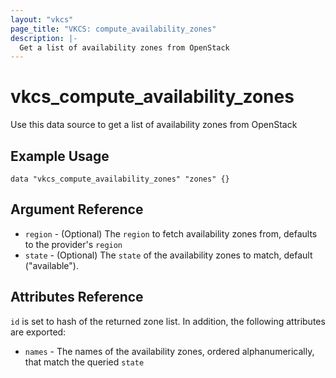 ```yaml
---
layout: "vkcs"
page_title: "VKCS: compute_availability_zones"
description: |-
  Get a list of availability zones from OpenStack
---
```


# vkcs\_compute\_availability\_zones

Use this data source to get a list of availability zones from OpenStack

## Example Usage

```hcl
data "vkcs_compute_availability_zones" "zones" {}
```

## Argument Reference

* `region` - (Optional) The `region` to fetch availability zones from, defaults to the provider's `region`
* `state` - (Optional) The `state` of the availability zones to match, default ("available").


## Attributes Reference

`id` is set to hash of the returned zone list. In addition, the following attributes
are exported:

* `names` - The names of the availability zones, ordered alphanumerically, that match the queried `state`
